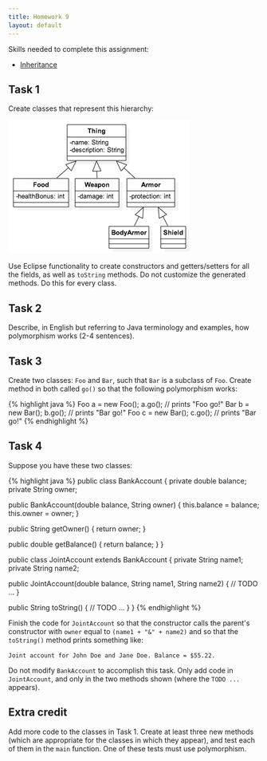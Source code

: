 ```yaml
---
title: Homework 9
layout: default
---
```


Skills needed to complete this assignment:

- [Inheritance](/lecture/inheritance.html)

## Task 1

Create classes that represent this hierarchy:

![Thing, food, armor, etc.](/images/thing-food-armor-etc.png)

Use Eclipse functionality to create constructors and getters/setters for all the fields, as well as `toString` methods. Do not customize the generated methods. Do this for every class.

## Task 2

Describe, in English but referring to Java terminology and examples, how polymorphism works (2-4 sentences).

## Task 3

Create two classes: `Foo` and `Bar`, such that `Bar` is a subclass of `Foo`. Create method in both called `go()` so that the following polymorphism works:

{% highlight java %}
Foo a = new Foo();
a.go();  // prints "Foo go!"
Bar b = new Bar();
b.go();  // prints "Bar go!"
Foo c = new Bar();
c.go();  // prints "Bar go!"
{% endhighlight %}

## Task 4

Suppose you have these two classes:

{% highlight java %}
public class BankAccount {
  private double balance;
  private String owner;
  
  public BankAccount(double balance, String owner) {
    this.balance = balance;
    this.owner = owner;
  }
  
  public String getOwner() {
    return owner;
  }
  
  public double getBalance() {
    return balance;
  }
}

public class JointAccount extends BankAccount {
  private String name1;
  private String name2;
  
  public JointAccount(double balance, String name1, String name2) {
    // TODO ...
  }
  
  public String toString() {
    // TODO ...
  }
}
{% endhighlight %}

Finish the code for `JointAccount` so that the constructor calls the parent's constructor with `owner` equal to `(name1 + "&" + name2)` and so that the `toString()` method prints something like:

```
Joint account for John Doe and Jane Doe. Balance = $55.22.
```

Do not modify `BankAccount` to accomplish this task. Only add code in `JointAccount`, and only in the two methods shown (where the `TODO ...` appears).

## Extra credit

Add more code to the classes in Task 1. Create at least three new methods (which are appropriate for the classes in which they appear), and test each of them in the `main` function. One of these tests must use polymorphism.
